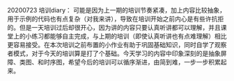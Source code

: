  20200723 培训diary：
      可能是因为上一期的培训节奏紧凑，加上内容比较抽象，用于示例的代码也有点复杂（对我来讲），导致在培训开始之前内心是有些许抗拒的。但是一天培训过后却很开心，因为讲的内容只要认真听讲都可以理解，并且课堂上的小练习都能够自主完成，与上期的培训（即使认真听讲也有点难理解）相比更容易接受。在本次培训之前布置的小作业有助于巩固基础知识，同时自学了观察者模式，对于今天的培训算是打了个基础。今天学习的内容中印象深刻的是抽象屏障、类图、和时序图，希望今后的培训可以循序渐进，由简到难，一步一步积累起来。
